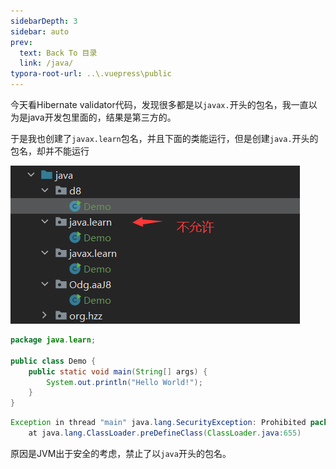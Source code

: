 ```yaml
---
sidebarDepth: 3
sidebar: auto
prev:
  text: Back To 目录
  link: /java/
typora-root-url: ..\.vuepress\public
---
```




今天看Hibernate validator代码，发现很多都是以`javax.`开头的包名，我一直以为是java开发包里面的，结果是第三方的。

于是我也创建了`javax.learn`包名，并且下面的类能运行，但是创建`java.`开头的包名，却并不能运行



![image-20230514194608918](/images/java/image-20230514194608918.png)



```java
package java.learn;

public class Demo {
    public static void main(String[] args) {
        System.out.println("Hello World!");
    }
}
```

```java
Exception in thread "main" java.lang.SecurityException: Prohibited package name: java.learn
	at java.lang.ClassLoader.preDefineClass(ClassLoader.java:655)
```

原因是JVM出于安全的考虑，禁止了以`java`开头的包名。